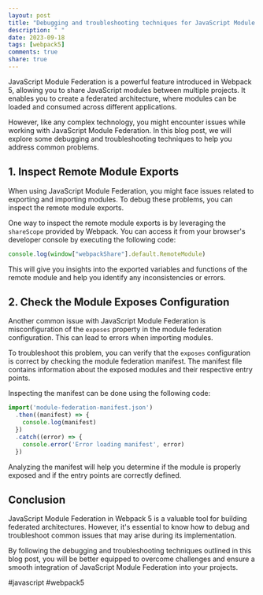 ```yaml
---
layout: post
title: "Debugging and troubleshooting techniques for JavaScript Module Federation in Webpack 5"
description: " "
date: 2023-09-18
tags: [webpack5]
comments: true
share: true
---
```


JavaScript Module Federation is a powerful feature introduced in Webpack 5, allowing you to share JavaScript modules between multiple projects. It enables you to create a federated architecture, where modules can be loaded and consumed across different applications.

However, like any complex technology, you might encounter issues while working with JavaScript Module Federation. In this blog post, we will explore some debugging and troubleshooting techniques to help you address common problems.

## 1. Inspect Remote Module Exports

When using JavaScript Module Federation, you might face issues related to exporting and importing modules. To debug these problems, you can inspect the remote module exports.

One way to inspect the remote module exports is by leveraging the `shareScope` provided by Webpack. You can access it from your browser's developer console by executing the following code:

```javascript
console.log(window["webpackShare"].default.RemoteModule)
```

This will give you insights into the exported variables and functions of the remote module and help you identify any inconsistencies or errors.

## 2. Check the Module Exposes Configuration

Another common issue with JavaScript Module Federation is misconfiguration of the `exposes` property in the module federation configuration. This can lead to errors when importing modules.

To troubleshoot this problem, you can verify that the `exposes` configuration is correct by checking the module federation manifest. The manifest file contains information about the exposed modules and their respective entry points.

Inspecting the manifest can be done using the following code:

```javascript
import('module-federation-manifest.json')
  .then((manifest) => {
    console.log(manifest)
  })
  .catch((error) => {
    console.error('Error loading manifest', error)
  })
```

Analyzing the manifest will help you determine if the module is properly exposed and if the entry points are correctly defined.

## Conclusion

JavaScript Module Federation in Webpack 5 is a valuable tool for building federated architectures. However, it's essential to know how to debug and troubleshoot common issues that may arise during its implementation.

By following the debugging and troubleshooting techniques outlined in this blog post, you will be better equipped to overcome challenges and ensure a smooth integration of JavaScript Module Federation into your projects.

#javascript #webpack5